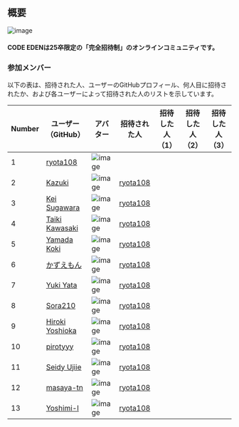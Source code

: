 ## 概要

![image](https://github.com/Coder-Eden/.github-private/assets/83957178/50505e63-2fba-4733-b825-b9b7e3615ad0)

#### CODE EDENは25卒限定の「完全招待制」のオンラインコミュニティです。

### 参加メンバー

以下の表は、招待された人、ユーザーのGitHubプロフィール、何人目に招待されたか、および各ユーザーによって招待された人のリストを示しています。

| Number | ユーザー（GitHub） | アバター | 招待された人 | 招待した人（1）| 招待した人（2）| 招待した人（3）| 招待数 |
|-------|------------------|--------|------------|----------------|----------------|----------------|------|
| 1 | [ryota108](https://github.com/ryota108) | ![image](https://avatars.githubusercontent.com/u/83957178?v=4) |  |  |  |  | 0 |
| 2 | [Kazuki](https://github.com/cocoide) | ![image](https://avatars.githubusercontent.com/u/113165849?v=4) | [ryota108](https://github.com/ryota108) |  |  |  | 0 |
| 3 | [Kei Sugawara](https://github.com/keis8221) | ![image](https://avatars.githubusercontent.com/u/54695442?v=4) | [ryota108](https://github.com/ryota108) |  |  |  | 0 |
| 4 | [Taiki Kawasaki ](https://github.com/taikicoco) | ![image](https://avatars.githubusercontent.com/u/80304118?v=4) | [ryota108](https://github.com/ryota108) |  |  |  | 0 |
| 5 | [Yamada Koki](https://github.com/koki-algebra) | ![image](https://avatars.githubusercontent.com/u/54975589?v=4) | [ryota108](https://github.com/ryota108) |  |  |  | 0 |
| 6 | [かずえもん](https://github.com/kazuemon) | ![image](https://avatars.githubusercontent.com/u/12812934?v=4) | [ryota108](https://github.com/ryota108) |  |  |  | 0 |
| 7 | [Yuki Yata](https://github.com/arfes0e2b3c) | ![image](https://avatars.githubusercontent.com/u/86275398?v=4) | [ryota108](https://github.com/ryota108) |  |  |  | 0 |
| 8 | [Sora210](https://github.com/Sora-210) | ![image](https://avatars.githubusercontent.com/u/46365745?v=4) | [ryota108](https://github.com/ryota108) |  |  |  | 0 |
| 9 | [Hiroki Yoshioka](https://github.com/YoshiYoshiPro) | ![image](https://avatars.githubusercontent.com/u/106864912?v=4) | [ryota108](https://github.com/ryota108) |  |  |  | 0 |
| 10 | [pirotyyy](https://github.com/pirotyyy) | ![image](https://avatars.githubusercontent.com/u/112918420?v=4) | [ryota108](https://github.com/ryota108) |  |  |  | 0 |
| 11 | [Seidy Ujiie](https://github.com/Seidy-u) | ![image](https://avatars.githubusercontent.com/u/85110663?v=4) | [ryota108](https://github.com/ryota108) |  |  |  | 0 |
| 12 | [masaya-tn](https://github.com/masaya-tn) | ![image](https://avatars.githubusercontent.com/u/61619091?v=4) | [ryota108](https://github.com/ryota108) |  |  |  | 0 |
| 13 | [Yoshimi-I](https://github.com/yoshimi-I) | ![image](https://avatars.githubusercontent.com/u/89241539?v=4) | [ryota108](https://github.com/ryota108) |  |  |  | 0 |
